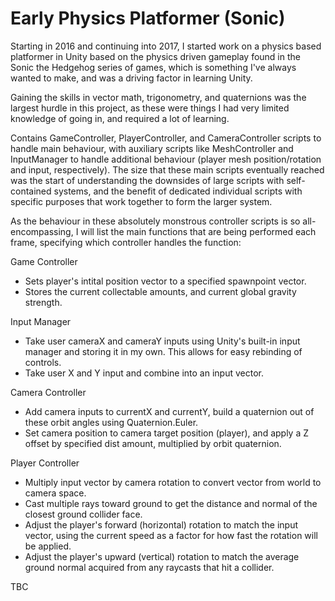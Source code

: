 # Early Physics Platformer (Sonic)

Starting in 2016 and continuing into 2017, I started work on a physics based platformer in Unity based on the physics driven gameplay found in the Sonic the Hedgehog series of games, which is something I've always wanted to make, and was a driving factor in learning Unity.

Gaining the skills in vector math, trigonometry, and quaternions was the largest hurdle in this project, as these were things I had very limited knowledge of going in, and required a lot of learning.

Contains GameController, PlayerController, and CameraController scripts to handle main behaviour, with auxiliary scripts like MeshController and InputManager to handle additional behaviour (player mesh position/rotation and input, respectively). The size that these main scripts eventually reached was the start of understanding the downsides of large scripts with self-contained systems, and the benefit of dedicated individual scripts with specific purposes that work together to form the larger system.

As the behaviour in these absolutely monstrous controller scripts is so all-encompassing, I will list the main functions that are being performed each frame, specifying which controller handles the function:

Game Controller
- Sets player's intital position vector to a specified spawnpoint vector.
- Stores the current collectable amounts, and current global gravity strength.

Input Manager
- Take user cameraX and cameraY inputs using Unity's built-in input manager and storing it in my own. This allows for easy rebinding of controls.
- Take user X and Y input and combine into an input vector.

Camera Controller
- Add camera inputs to currentX and currentY, build a quaternion out of these orbit angles using Quaternion.Euler.
- Set camera position to camera target position (player), and apply a Z offset by specified dist amount, multiplied by orbit quaternion.

Player Controller
- Multiply input vector by camera rotation to convert vector from world to camera space.
- Cast multiple rays toward ground to get the distance and normal of the closest ground collider face.
- Adjust the player's forward (horizontal) rotation to match the input vector, using the current speed as a factor for how fast the rotation will be applied.
- Adjust the player's upward (vertical) rotation to match the average ground normal acquired from any raycasts that hit a collider.

TBC
